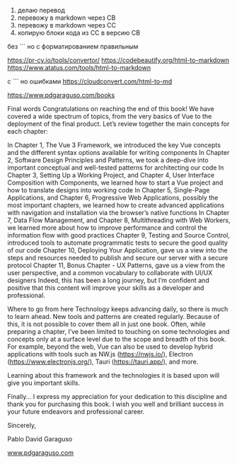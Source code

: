1. делаю перевод
2. перевожу в markdown через CB
3. перевожу в markdown через CС
4. копирую блоки кода из СС в версию CB

без ``` но с форматированием правильным

https://pr-cy.io/tools/convertor/
https://codebeautify.org/html-to-markdown
https://www.atatus.com/tools/html-to-markdown

с ``` но ошибками
https://cloudconvert.com/html-to-md

https://www.pdgaraguso.com/books

Final words
Congratulations on reaching the end of this book! We have covered a wide spectrum of topics, from the very basics of Vue to the deployment of the final product. Let’s review together the main concepts for each chapter:

In Chapter 1, The Vue 3 Framework, we introduced the key Vue concepts and the different syntax options available for writing components
In Chapter 2, Software Design Principles and Patterns, we took a deep-dive into important conceptual and well-tested patterns for architecting our code
In Chapter 3, Setting Up a Working Project, and Chapter 4, User Interface Composition with Components, we learned how to start a Vue project and how to translate designs into working code
In Chapter 5, Single-Page Applications, and Chapter 6, Progressive Web Applications, possibly the most important chapters, we learned how to create advanced applications with navigation and installation via the browser’s native functions
In Chapter 7, Data Flow Management, and Chapter 8, Multithreading with Web Workers, we learned more about how to improve performance and control the information flow with good practices
Chapter 9, Testing and Source Control, introduced tools to automate programmatic tests to secure the good quality of our code
Chapter 10, Deploying Your Application, gave us a view into the steps and resources needed to publish and secure our server with a secure protocol
Chapter 11, Bonus Chapter - UX Patterns, gave us a view from the user perspective, and a common vocabulary to collaborate with UI/UX designers
Indeed, this has been a long journey, but I’m confident and positive that this content will improve your skills as a developer and professional.

Where to go from here
Technology keeps advancing daily, so there is much to learn ahead. New tools and patterns are created regularly. Because of this, it is not possible to cover them all in just one book. Often, while preparing a chapter, I’ve been limited to touching on some technologies and concepts only at a surface level due to the scope and breadth of this book. For example, beyond the web, Vue can also be used to develop hybrid applications with tools such as NW.js (https://nwjs.io/), Electron (https://www.electronjs.org/), Tauri (https://tauri.app/), and more.

Learning about this framework and the technologies it is based upon will give you important skills.

Finally...
I express my appreciation for your dedication to this discipline and thank you for purchasing this book. I wish you well and brilliant success in your future endeavors and professional career.

Sincerely,

Pablo David Garaguso

www.pdgaraguso.com
